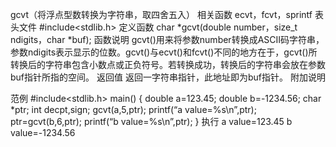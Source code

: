 gcvt（将浮点型数转换为字符串，取四舍五入）
相关函数
ecvt，fcvt，sprintf
表头文件
#include<stdlib.h>
定义函数
char *gcvt(double number，size_t ndigits，char *buf);
函数说明
gcvt()用来将参数number转换成ASCII码字符串，参数ndigits表示显示的位数。gcvt()与ecvt()和fcvt()不同的地方在于，gcvt()所转换后的字符串包含小数点或正负符号。若转换成功，转换后的字符串会放在参数buf指针所指的空间。
返回值
返回一字符串指针，此地址即为buf指针。
附加说明

范例
#include<stdlib.h>
main()
{
double a=123.45;
double b=-1234.56;
char *ptr;
int decpt,sign;
gcvt(a,5,ptr);
printf(“a value=%s\n”,ptr);
ptr=gcvt(b,6,ptr);
printf(“b value=%s\n”,ptr);
}
执行
a value=123.45
b value=-1234.56